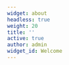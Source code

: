 ```yaml
---
widget: about
headless: true
weight: 20
title: ''
active: true
author: admin
widget_id: Welcome
---
```

